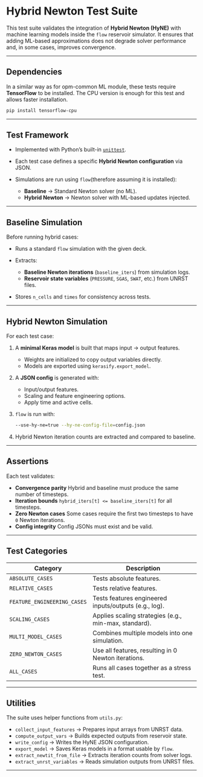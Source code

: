 # Hybrid Newton Test Suite

This test suite validates the integration of **Hybrid Newton (HyNE)** with machine learning models inside the `flow` reservoir simulator.
It ensures that adding ML-based approximations does not degrade solver performance and, in some cases, improves convergence.

---

## Dependencies

In a similar way as for opm-common ML module, these tests require **TensorFlow** to be installed.
The CPU version is enough for this test and allows faster installation.
```bash
pip install tensorflow-cpu
```

---

## Test Framework

* Implemented with Python’s built-in [`unittest`](https://docs.python.org/3/library/unittest.html).
* Each test case defines a specific **Hybrid Newton configuration** via JSON.
* Simulations are run using `flow`(therefore assuming it is installed):

  * **Baseline** → Standard Newton solver (no ML).
  * **Hybrid Newton** → Newton solver with ML-based updates injected.

---

## Baseline Simulation

Before running hybrid cases:

* Runs a standard `flow` simulation with the given deck.
* Extracts:

  * **Baseline Newton iterations** (`baseline_iters`) from simulation logs.
  * **Reservoir state variables** (`PRESSURE`, `SGAS`, `SWAT`, etc.) from UNRST files.
* Stores `n_cells` and `times` for consistency across tests.

---

## Hybrid Newton Simulation

For each test case:

1. A **minimal Keras model** is built that maps input → output features.

   * Weights are initialized to copy output variables directly.
   * Models are exported using `kerasify.export_model`.
2. A **JSON config** is generated with:

   * Input/output features.
   * Scaling and feature engineering options.
   * Apply time and active cells.
3. `flow` is run with:

   ```bash
   --use-hy-ne=true --hy-ne-config-file=config.json
   ```
4. Hybrid Newton iteration counts are extracted and compared to baseline.

---

## Assertions

Each test validates:

* **Convergence parity**
  Hybrid and baseline must produce the same number of timesteps.
* **Iteration bounds**
  `hybrid_iters[t] <= baseline_iters[t]` for all timesteps.
* **Zero Newton cases**
  Some cases require the first two timesteps to have `0` Newton iterations.
* **Config integrity**
  Config JSONs must exist and be valid.

---

## Test Categories

| Category                    | Description                                           |
| --------------------------- | ----------------------------------------------------- |
| `ABSOLUTE_CASES`            | Tests absolute features.                              |
| `RELATIVE_CASES`            | Tests relative features.                              |
| `FEATURE_ENGINEERING_CASES` | Tests features engineered inputs/outputs (e.g., log). |
| `SCALING_CASES`             | Applies scaling strategies (e.g., min-max, standard). |
| `MULTI_MODEL_CASES`         | Combines multiple models into one simulation.         |
| `ZERO_NEWTON_CASES`         | Use all features, resulting in 0 Newton iterations.   |
| `ALL_CASES`                 | Runs all cases together as a stress test.             |

---

## Utilities

The suite uses helper functions from `utils.py`:

* `collect_input_features` → Prepares input arrays from UNRST data.
* `compute_output_vars` → Builds expected outputs from reservoir state.
* `write_config` → Writes the HyNE JSON configuration.
* `export_model` → Saves Keras models in a format usable by `flow`.
* `extract_newtit_from_file` → Extracts iteration counts from solver logs.
* `extract_unrst_variables` → Reads simulation outputs from UNRST files.

---
